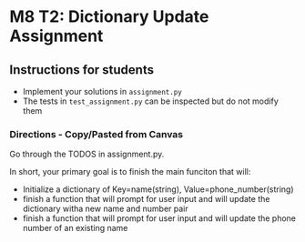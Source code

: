 # M8 T2: Dictionary Update Assignment

## Instructions for students

- Implement your solutions in `assignment.py`
- The tests in `test_assignment.py` can be inspected but do not modify them

### Directions - Copy/Pasted from Canvas

Go through the TODOS in assignment.py.

In short, your primary goal is to finish the main funciton that will:

* Initialize a dictionary of Key=name(string), Value=phone_number(string)
* finish a function that will prompt for user input and will update the dictionary witha  new name and number pair
* finish a function that will prompt for user input and will update the phone number of an existing name